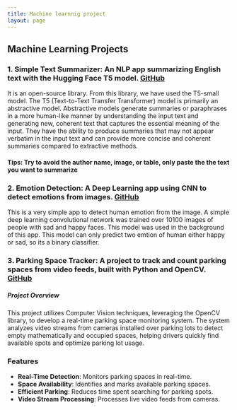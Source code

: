 ```yaml
---
title: Machine learnnig project
layout: page
---
```


## Machine Learning Projects
### **1. Simple Text Summarizer**: An NLP app summarizing English text with the Hugging Face T5 model. [GitHub](https://github.com/Khandoker09/simple_text_summarizer)

It is an open-source library. From this library, we have used the T5-small model. The T5 (Text-to-Text Transfer Transformer) model is primarily an abstractive model. Abstractive models generate summaries or paraphrases in a more human-like manner by understanding the input text and generating new, coherent text that captures the essential meaning of the input. They have the ability to produce summaries that may not appear verbatim in the input text and can provide more concise and coherent summaries compared to extractive methods.
#### Tips: Try to avoid the author name, image, or table, only paste the the text you want to summarize

  
### **2. Emotion Detection**: A Deep Learning app using CNN to detect emotions from images. [GitHub](https://github.com/Khandoker09/image_deep_L)

This is a very simple app to detect human emotion from the image. A simple deep learning convolutional network was trained over 10100 images of people with sad and happy faces. This model was used in the background of this app. This model can only predict two emtion of human either happy or sad, so its a binary classifier.

### **3. Parking Space Tracker**: A project to track and count parking spaces from video feeds, built with Python and OpenCV. [GitHub](https://github.com/Khandoker09/Parkspacemonitor)

##### Project Overview
This project utilizes Computer Vision techniques, leveraging the OpenCV library, to develop a real-time parking space monitoring system. The system analyzes video streams from cameras installed over parking lots to detect empty mathematically and occupied spaces, helping drivers quickly find available spots and optimize parking lot usage.

### Features
- **Real-Time Detection**: Monitors parking spaces in real-time.
- **Space Availability**: Identifies and marks available parking spaces.
- **Efficient Parking**: Reduces time spent searching for parking spots.
- **Video Stream Processing**: Processes live video feeds from cameras.
